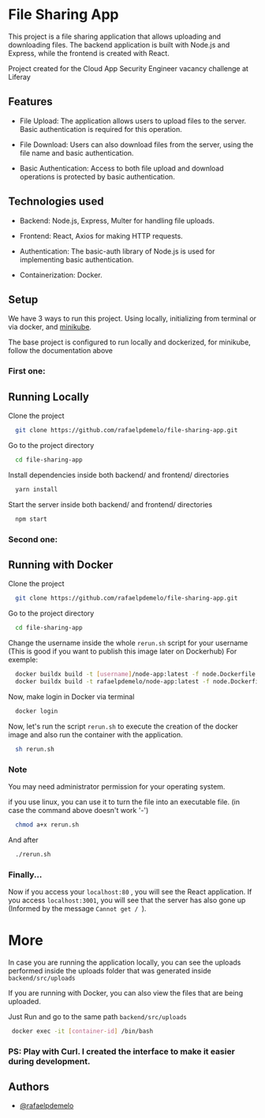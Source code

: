 
# File Sharing App

This project is a file sharing application that allows uploading and downloading files. The backend application is built with Node.js and Express, while the frontend is created with React.

Project created for the Cloud App Security Engineer vacancy challenge at Liferay
## Features

- File Upload: The application allows users to upload files to the server. Basic authentication is required for this operation.

- File Download: Users can also download files from the server, using the file name and basic authentication.

- Basic Authentication: Access to both file upload and download operations is protected by basic authentication.




## Technologies used

- Backend: Node.js, Express, Multer for handling file uploads.

- Frontend: React, Axios for making HTTP requests.

- Authentication: The basic-auth library of Node.js is used for implementing basic authentication.

- Containerization: Docker.
## Setup

We have 3 ways to run this project. Using locally, initializing from terminal or via docker, and [minikube](https://github.com/rafaelpdemelo/file-sharing-app/blob/master/backend/README.md).

The base project is configured to run locally and dockerized, for minikube, follow the documentation above

### First one:

    
## Running Locally

Clone the project

```bash
  git clone https://github.com/rafaelpdemelo/file-sharing-app.git
```

Go to the project directory

```bash
  cd file-sharing-app
```

Install dependencies inside both backend/ and frontend/ directories

```bash
  yarn install
```

Start the server inside both backend/ and frontend/ directories

```bash
  npm start
```


### Second one:
## Running with Docker



Clone the project

```bash
  git clone https://github.com/rafaelpdemelo/file-sharing-app.git
```

Go to the project directory

```bash
  cd file-sharing-app
```

Change the username inside the whole ```rerun.sh``` script for your username (This is good if you want to publish this image later on Dockerhub)
For exemple:

```bash
  docker buildx build -t [username]/node-app:latest -f node.Dockerfile .
  docker buildx build -t rafaelpdemelo/node-app:latest -f node.Dockerfile .
```

Now, make login in Docker via terminal

```bash
  docker login
```

Now, let's run the script ```rerun.sh``` to execute the creation of the docker image and also run the container with the application.

```bash
  sh rerun.sh
```

### Note

You may need administrator permission for your operating system.

if you use linux, you can use it to turn the file into an executable file. (in case the command above doesn't work '-')

```bash
  chmod a+x rerun.sh 
```

And after

```bash
  ./rerun.sh 
```

### Finally...

Now if you access your ```localhost:80``` , you will see the React application. If you access ```localhost:3001```, you will see that the server has also gone up (Informed by the message ```Cannot get / ```).
# More

In case you are running the application locally, you can see the uploads performed inside the uploads folder that was generated inside ```backend/src/uploads```

If you are running with Docker, you can also view the files that are being uploaded.

Just Run and go to the same path ```backend/src/uploads```

```bash
 docker exec -it [container-id] /bin/bash
```

### PS: Play with Curl. I created the interface to make it easier during development. 


## Authors

- [@rafaelpdemelo](https://www.github.com/rafaelpdemelo)

